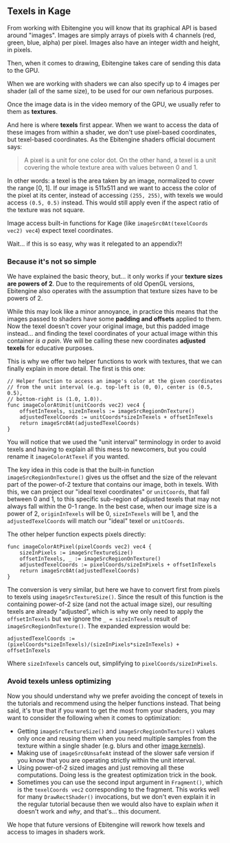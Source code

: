 ## Texels in Kage

From working with Ebitengine you will know that its graphical API is based around "images". Images are simply arrays of pixels with 4 channels (red, green, blue, alpha) per pixel. Images also have an integer width and height, in pixels.

Then, when it comes to drawing, Ebitengine takes care of sending this data to the GPU.

When we are working with shaders we can also specify up to 4 images per shader (all of the same size), to be used for our own nefarious purposes.

Once the image data is in the video memory of the GPU, we usually refer to them as **textures**.

And here is where **texels** first appear. When we want to access the data of these images from within a shader, we don't use pixel-based coordinates, but texel-based coordinates. As the Ebitengine shaders official document says:
> A pixel is a unit for one color dot. On the other hand, a texel is a unit covering the whole texture area with values between 0 and 1.

In other words: a texel is the area taken by an image, normalized to cover the range [0, 1]. If our image is 511x511 and we want to access the color of the pixel at its center, instead of accessing `(255, 255)`, with texels we would access `(0.5, 0.5)` instead. This would still apply even if the aspect ratio of the texture was not square.

Image access built-in functions for Kage (like `imageSrc0At(texelCoords vec2) vec4`) expect texel coordinates.

Wait... if this is so easy, why was it relegated to an appendix?!

### Because it's not so simple

We have explained the basic theory, but... it only works if your **texture sizes are powers of 2**. Due to the requirements of old OpenGL versions, Ebitengine also operates with the assumption that texture sizes have to be powers of 2.

While this may look like a minor annoyance, in practice this means that the images passed to shaders have some **padding and offsets** applied to them. Now the texel doesn't cover your original image, but this padded image instead... and finding the texel coordinates of your actual image within this container *is a pain*. We will be calling these new coordinates **adjusted texels** for educative purposes.

This is why we offer two helper functions to work with textures, that we can finally explain in more detail. The first is this one:
```Golang
// Helper function to access an image's color at the given coordinates
// from the unit interval (e.g. top-left is (0, 0), center is (0.5, 0.5),
// bottom-right is (1.0, 1.0)).
func imageColorAtUnit(unitCoords vec2) vec4 {
	offsetInTexels, sizeInTexels := imageSrcRegionOnTexture()
	adjustedTexelCoords := unitCoords*sizeInTexels + offsetInTexels
	return imageSrc0At(adjustedTexelCoords)
}
```

You will notice that we used the "unit interval" terminology in order to avoid texels and having to explain all this mess to newcomers, but you could rename it `imageColorAtTexel` if you wanted.

The key idea in this code is that the built-in function `imageSrcRegionOnTexture()` gives us the offset and the size of the relevant part of the power-of-2 texture that contains our image, both in texels. With this, we can project our "ideal texel coordinates" or `unitCoords`, that fall between 0 and 1, to this specific sub-region of adjusted texels that may not always fall within the 0-1 range. In the best case, when our image size is a power of 2, `originInTexels` will be 0, `sizeInTexels` will be 1, and the `adjustedTexelCoords` will match our "ideal" texel or `unitCoords`.

The other helper function expects pixels directly:
```Golang
func imageColorAtPixel(pixelCoords vec2) vec4 {
	sizeInPixels := imageSrcTextureSize()
	offsetInTexels, _ := imageSrcRegionOnTexture()
	adjustedTexelCoords := pixelCoords/sizeInPixels + offsetInTexels
	return imageSrc0At(adjustedTexelCoords)
}
```

The conversion is very similar, but here we have to convert first from pixels to texels using `imageSrcTextureSize()`. Since the result of this function is the containing power-of-2 size (and not the actual image size), our resulting texels are already "adjusted", which is why we only need to apply the `offsetInTexels` but we ignore the `_ = sizeInTexels` result of `imageSrcRegionOnTexture()`. The expanded expression would be:
```Golang
adjustedTexelCoords := (pixelCoords*sizeInTexels)/(sizeInPixels*sizeInTexels) + offsetInTexels
```
Where `sizeInTexels` cancels out, simplifying to `pixelCoords/sizeInPixels`.

### Avoid texels unless optimizing

Now you should understand why we prefer avoiding the concept of texels in the tutorials and recommend using the helper functions instead. That being said, it's true that if you want to get the most from your shaders, you may want to consider the following when it comes to optimization:
- Getting `imageSrcTextureSize()` and `imageSrcRegionOnTexture()` values only once and reusing them when you need multiple samples from the texture within a single shader (e.g. blurs and other [image kernels](https://setosa.io/ev/image-kernels/)).
- Making use of `imageSrc0UnsafeAt` instead of the slower safe version if you know that you are operating strictly within the unit interval.
- Using power-of-2 sized images and just removing all these computations. Doing less is the greatest optimization trick in the book.
- Sometimes you can use the second input argument in `Fragment()`, which is the `texelCoords vec2` corresponding to the fragment. This works well for many `DrawRectShader()` invocations, but we don't even explain it in the regular tutorial because then we would also have to explain *when* it doesn't work and *why*, and that's... this document.

We hope that future versions of Ebitengine will rework how texels and access to images in shaders work.
